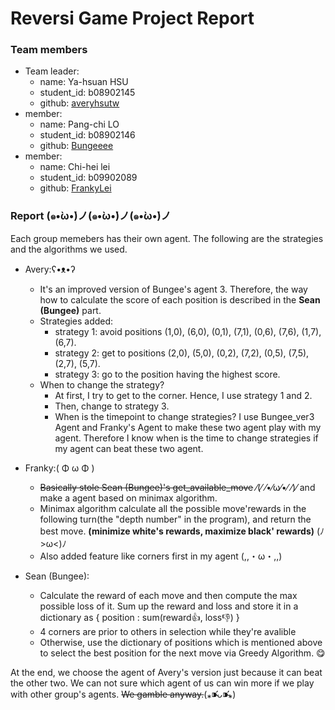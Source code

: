 # Reversi Game Project Report

### Team members
- Team leader:
    - name: Ya-hsuan HSU
    - student_id: b08902145
    - github: [averyhsutw](https://github.com/averyhsutw)
 - member:
    - name: Pang-chi LO
    - student_id: b08902146
    - github: [Bungeeee](https://github.com/Bungeeee)
 - member:
    - name: Chi-hei lei 
    - student_id: b09902089
    - github: [FrankyLei](https://github.com/FrankyLei)
    
### Report   (๑•̀ω•́)ノ(๑•̀ω•́)ノ(๑•̀ω•́)ノ

Each group memebers has their own agent. The following are the strategies and the algorithms we used.

- Avery:ʕ•ᴥ•ʔ
    - It's an improved version of Bungee's agent 3. Therefore, the way how to calculate the score of each position is described in the **Sean (Bungee)** part.
    - Strategies added:
        - strategy 1: avoid positions (1,0), (6,0), (0,1), (7,1), (0,6), (7,6), (1,7), (6,7).
        - strategy 2: get to positions (2,0), (5,0), (0,2), (7,2), (0,5), (7,5), (2,7), (5,7).
        - strategy 3: go to the position having the highest score.
    - When to change the strategy?
        - At first, I try to get to the corner. Hence, I use strategy 1 and 2. 
        - Then, change to strategy 3.
        - When is the timepoint to change strategies? I use Bungee_ver3 Agent and Franky's Agent to make these two agent play with my agent. Therefore I know when is the time to change strategies if my agent can beat these two agent. 

- Franky:( Φ ω Φ )
    - ~~Basically stole Sean (Bungee)'s get_available_move~~ ⁄(⁄ ⁄•⁄ω⁄•⁄ ⁄)⁄ and make a agent based on minimax algorithm. 
    - Minimax algorithm calculate all the possible move'rewards in the following turn(the "depth number" in the program), and return the best move. **(minimize white's rewards, maximize black' rewards)** (ﾉ>ω<)ﾉ
    - Also added feature like corners first in my agent (,,・ω・,,)

- Sean (Bungee):
    - Calculate the reward of each move and then compute the max possible loss of it. Sum up the reward and loss and store it in a dictionary as { position : sum(reward:+1:, loss:-1:) }
    - 4 corners are prior to others in selection while they're avalible 
    - Otherwise, use the dictionary of positions which is mentioned above to select the best position for the next move via Greedy Algorithm. :yum: 

At the end, we choose the agent of Avery's version just because it can beat the other two. We can not sure which agent of us can win more if we play with other group's agents. ~~We gamble anyway.~~(⁎⁍̴̛ᴗ⁍̴̛⁎)
